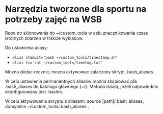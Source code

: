 # Narzędzia tworzone dla sportu na potrzeby zajęć na WSB

Repo do sklonowania do ~/custom_tools w celu znacznikowania czasu istotnych zdarzen w trakcie wykladow.

Do ustawienia aliasy:
* `alias stampit='bash ~/custom_tools/timestamp.sh'`
* `alias ts='cat ~/custom_tools/timelog.txt'`

Mozna dodac recznie, mozna aktywowac zalaczony skrypt .bash_aliases.

W celu ustawienia permanentnych aliasów można skopiować plik .bash_aliases do katalogu głównego (~/). Metoda działa, jeżeli odpowiednio skonfigurowany jest .bashrc.

W celu aktywowania skryptu z aliasami: source [path]/.bash_aliases, domyslnie ~/custom_tools/.bash_aliases .
